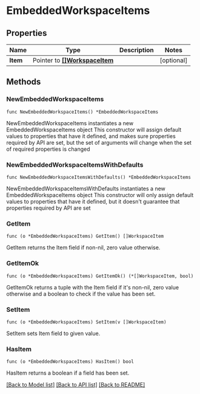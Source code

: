 <!--
Copyright (C) 2020-2024 Arm Limited or its affiliates and Contributors. All rights reserved.
SPDX-License-Identifier: Apache-2.0
-->
# EmbeddedWorkspaceItems

## Properties

Name | Type | Description | Notes
------------ | ------------- | ------------- | -------------
**Item** | Pointer to [**[]WorkspaceItem**](WorkspaceItem.md) |  | [optional] 

## Methods

### NewEmbeddedWorkspaceItems

`func NewEmbeddedWorkspaceItems() *EmbeddedWorkspaceItems`

NewEmbeddedWorkspaceItems instantiates a new EmbeddedWorkspaceItems object
This constructor will assign default values to properties that have it defined,
and makes sure properties required by API are set, but the set of arguments
will change when the set of required properties is changed

### NewEmbeddedWorkspaceItemsWithDefaults

`func NewEmbeddedWorkspaceItemsWithDefaults() *EmbeddedWorkspaceItems`

NewEmbeddedWorkspaceItemsWithDefaults instantiates a new EmbeddedWorkspaceItems object
This constructor will only assign default values to properties that have it defined,
but it doesn't guarantee that properties required by API are set

### GetItem

`func (o *EmbeddedWorkspaceItems) GetItem() []WorkspaceItem`

GetItem returns the Item field if non-nil, zero value otherwise.

### GetItemOk

`func (o *EmbeddedWorkspaceItems) GetItemOk() (*[]WorkspaceItem, bool)`

GetItemOk returns a tuple with the Item field if it's non-nil, zero value otherwise
and a boolean to check if the value has been set.

### SetItem

`func (o *EmbeddedWorkspaceItems) SetItem(v []WorkspaceItem)`

SetItem sets Item field to given value.

### HasItem

`func (o *EmbeddedWorkspaceItems) HasItem() bool`

HasItem returns a boolean if a field has been set.


[[Back to Model list]](../README.md#documentation-for-models) [[Back to API list]](../README.md#documentation-for-api-endpoints) [[Back to README]](../README.md)



